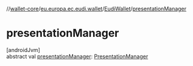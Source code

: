 //[wallet-core](../../../index.md)/[eu.europa.ec.eudi.wallet](../index.md)/[EudiWallet](index.md)/[presentationManager](presentation-manager.md)

# presentationManager

[androidJvm]\
abstract
val [presentationManager](presentation-manager.md): [PresentationManager](../../eu.europa.ec.eudi.wallet.presentation/-presentation-manager/index.md)
